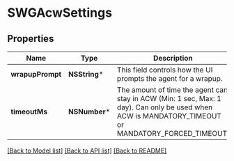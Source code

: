 # SWGAcwSettings

## Properties
Name | Type | Description | Notes
------------ | ------------- | ------------- | -------------
**wrapupPrompt** | **NSString*** | This field controls how the UI prompts the agent for a wrapup. | [optional] 
**timeoutMs** | **NSNumber*** | The amount of time the agent can stay in ACW (Min: 1 sec, Max: 1 day).  Can only be used when ACW is MANDATORY_TIMEOUT or MANDATORY_FORCED_TIMEOUT. | [optional] 

[[Back to Model list]](../README.md#documentation-for-models) [[Back to API list]](../README.md#documentation-for-api-endpoints) [[Back to README]](../README.md)


